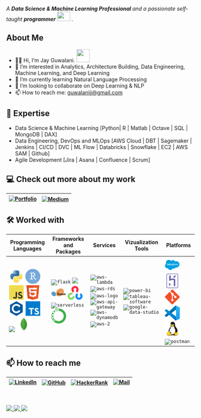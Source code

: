 <p>
  <em>
    A <b> Data Science & Machine Learning Professional </b> and a passionate self-taught <b>programmer</b> <img src="https://raw.githubusercontent.com/TheDudeThatCode/TheDudeThatCode/master/Assets/Developer.gif" width=35 height=25> .
  </em>
 </p>

<!--
<img align="right" alt="Coder GIF" height=190 width=290 src="https://i.pinimg.com/originals/e4/26/70/e426702edf874b181aced1e2fa5c6cde.gif" />
-->

## About Me

- 🥷🏻 Hi, I’m Jay Guwalani. <img src="https://raw.githubusercontent.com/TheDudeThatCode/TheDudeThatCode/master/Assets/Hi.gif" width=35 height=35>
- 👀 I’m interested in Analytics, Architecture Building, Data Engineering, Machine Learning, and Deep Learning
- 🌱 I’m currently learning Natural Language Processing
- 👾 I’m looking to collaborate on Deep Learning & NLP
- 📫 How to reach me: guwalanijj@gmail.com


## 🚀 Expertise

* Data Science & Machine Learning [Python| R | Matlab | Octave | SQL | MongoDB | DAX]
* Data Engineering, DevOps and MLOps [AWS Cloud | DBT | Sagemaker | Jenkins | CI/CD | DVC | ML Flow | Databricks | Snowflake | EC2 | AWS SAM | Github]
* Agile Development [Jira | Asana | Confluence | Scrum]


<!--
### Top Languages

<p align="center">
<a href = "https://github.com/jayds22">
  <img src="https://github-readme-stats.vercel.app/api/top-langs/?username=jayds22&layout=compact&title_color=ffc857&icon_color=8ac926&text_color=daf7dc&bg_color=151515&card_width=400">
</a>
</p>
-->
## 💻 Check out more about my work  
|<a href="https://jayds22.github.io/Portfolio/"><img alt="Portfolio" src="https://img.icons8.com/?size=50&id=W80reZvWli3F&format=png&color=000000"/></a>|<a href="https://medium.com/@guwalanijj"><img align="center" alt="Medium" src="https://img.icons8.com/?size=50&id=kXpTR7n8QCEP&format=png&color=000000"/></a>
|:---:|:---:|

## 🛠️ Worked with

| Programming Languages | Frameworks and Packages | Services | Vizualization Tools | Platforms |
|-----------------------|-------------------------|------------------|----------------------|----------------------|
| <code><img height="40" src="https://raw.githubusercontent.com/devicons/devicon/master/icons/python/python-original.svg" title="python"></code> <code><img height="40" src="https://github.com/devicons/devicon/blob/master/icons/rstudio/rstudio-original.svg" title="rstudio"></code> <code><img height="40" src="https://raw.githubusercontent.com/devicons/devicon/master/icons/javascript/javascript-original.svg" title="javascript"></code> <code><img height="40" src="https://raw.githubusercontent.com/devicons/devicon/master/icons/html5/html5-original.svg" title="html5"></code> <code><img height="40" src="https://raw.githubusercontent.com/devicons/devicon/master/icons/c/c-plain.svg" title="C"></code> <code><img height="40" src="https://raw.githubusercontent.com/devicons/devicon/master/icons/typescript/typescript-plain.svg" title="typescript"></code> <code><img height="40" src="https://cdn.worldvectorlogo.com/logos/mysql-6.svg"></code> <code><img height="40" src="https://raw.githubusercontent.com/devicons/devicon/master/icons/mongodb/mongodb-original.svg" title="mongodb"></code> | <code><img height="40" src="https://www.vectorlogo.zone/logos/pocoo_flask/pocoo_flask-icon.svg" title="flask"></code> <code><img height="40" src="https://cdn.worldvectorlogo.com/logos/tensorflow-2.svg"></code> <code><img height="40" src="https://raw.githubusercontent.com/github/explore/80688e429a7d4ef2fca1e82350fe8e3517d3494d/topics/scikit-learn/scikit-learn.png" title="sklearn"></code> <code><img height="40" src="https://github.com/devicons/devicon/blob/master/icons/opencv/opencv-original.svg" title="opencv"></code> <code><img height="40" src="https://res.cloudinary.com/practicaldev/image/fetch/s--ipV6F4tM--/c_limit%2Cf_auto%2Cfl_progressive%2Cq_auto%2Cw_880/https://raw.githubusercontent.com/serverless/assets/master/Icon/Framework/PNG/Serverless_Framework-icon01.png" title="serverless"></code> <code><img height="40" src="https://github.com/devicons/devicon/blob/master/icons/anaconda/anaconda-original.svg" title="anaconda"></code> | <code><img height="40" src="https://cdn.worldvectorlogo.com/logos/aws-lambda-1.svg" title="aws-lambda"></code> <code><img height="40" src="https://cdn.worldvectorlogo.com/logos/aws-rds.svg" title="aws-rds"></code> <code><img height="40" src="https://cdn.worldvectorlogo.com/logos/aws-logo.svg" title="aws-logo"></code> <code><img height="40" src="https://cdn.worldvectorlogo.com/logos/aws-api-gateway.svg" title="aws-api-gateway"></code> <code><img height="40" src="https://cdn.worldvectorlogo.com/logos/aws-dynamodb.svg" title="aws-dynamodb"></code> <code><img height="40" src="https://cdn.worldvectorlogo.com/logos/aws-2.svg" title="aws-2"></code> | <code><img height="40" src="https://cdn.worldvectorlogo.com/logos/power-bi.svg" title="power-bi"></code> <code><img height="40" src="https://cdn.worldvectorlogo.com/logos/tableau-software.svg" title="tableau-software"></code> <code><img height="40" src="https://cdn.worldvectorlogo.com/logos/google-data-studio.svg" title="google-data-studio"></code> | <code><img height="40" src="https://github.com/devicons/devicon/blob/master/icons/salesforce/salesforce-original.svg" title="salesforce"></code> <code><img height="40" src="https://github.com/devicons/devicon/blob/master/icons/heroku/heroku-original.svg" title="heroku"></code> <code><img height="40" src="https://raw.githubusercontent.com/devicons/devicon/master/icons/git/git-original.svg" title="git"></code> <code><img height="40" src="https://github.com/devicons/devicon/blob/master/icons/vscode/vscode-original.svg" title="vscode"></code> <code><img height="40" src="https://raw.githubusercontent.com/devicons/devicon/master/icons/linux/linux-original.svg" title="linux"></code> <code><img height="40" src="https://cdn.worldvectorlogo.com/logos/postman.svg" title="postman"></code> |


## 📫 How to reach me

|<a href="https://www.linkedin.com/in/jay-guwalani-66763b191/"><img alt="LinkedIn" src="https://img.icons8.com/color/50/000000/linkedin.png"/></a>|<a href="https://github.com/jayds22"><img align="center" alt="GitHub" src="https://img.icons8.com/nolan/50/github.png"/></a>|<a href="https://www.hackerrank.com/guwalanijj?hr_r=1"><img align="center" alt="HackerRank" src="https://img.icons8.com/windows/50/00eb64/hackerrank.png"/></a>|<a href="mailto:guwalanijj@gmail.com" target="_blank"><img alt="Mail" src="https://img.shields.io/badge/Gmail-D14836?style=for-the-badge&logo=gmail&logoColor=white"/></a> |
|:---:|:---:|:---:|:---:|


<!--
  <a href="https://github.com/jayds22" class="rich-diff-level-one">
    <img src="https://github-readme-stats.vercel.app/api?username=jayds22&title_color=333&text_color=777&show_icons=true" alt="Jay Guwalani's GitHub Stats" >
  </a>
-->
  
<br><br>
  <a href="https://badges.pufler.dev">
    <img src="https://badges.pufler.dev/visits/bobypanchal/jayds22?style=flat-square&color=blue&logo=github">
  </a>
  <a href="https://badges.pufler.dev">
    <img src="https://badges.pufler.dev/years/jayds22?style=flat-square&color=blue&logo=github">
  </a>
  <a href="https://badges.pufler.dev">
    <img src="https://badges.pufler.dev/repos/jayds22?style=flat-square&color=blue&logo=github">
  </a>

<!---
JayDS22/JayDS22 is a ✨ special ✨ repository because its `README.md` (this file) appears on your GitHub profile.
You can click the Preview link to take a look at your changes.
--->


